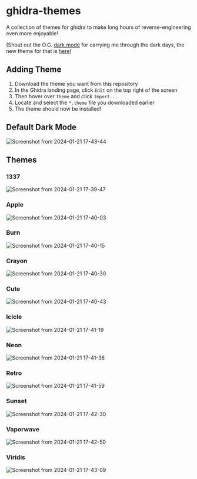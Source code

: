 # ghidra-themes
A collection of themes for ghidra to make long hours of reverse-engineering even more enjoyable!

(Shout out the O.G. [dark mode](https://github.com/zackelia/ghidra-dark) for carrying me through the dark days, the new theme for that is [here](https://github.com/zackelia/ghidra-dark-theme))

## Adding Theme

1. Download the theme you want from this repository
2. In the Ghidra landing page, click `Edit` on the top right of the screen
3. Then hover over `Theme` and click `Import...`
4. Locate and select the `*.theme` file you downloaded earlier
5. The theme should now be installed!

## Default Dark Mode

![Screenshot from 2024-01-21 17-43-44](https://github.com/luke-r-m/ghidra-themes/assets/47477832/40e352f2-cc80-403c-ae5b-b4a664576413)

## Themes

### 1337

![Screenshot from 2024-01-21 17-39-47](https://github.com/luke-r-m/ghidra-themes/assets/47477832/7a1dc7c0-a0f6-45e4-9034-c59c4c7921e1)

### Apple

![Screenshot from 2024-01-21 17-40-03](https://github.com/luke-r-m/ghidra-themes/assets/47477832/cdb0056b-5df5-401b-86ee-7c012e7eed2f)

### Burn

![Screenshot from 2024-01-21 17-40-15](https://github.com/luke-r-m/ghidra-themes/assets/47477832/76be2396-0d49-43a9-af39-63210bf3923f)

### Crayon

![Screenshot from 2024-01-21 17-40-30](https://github.com/luke-r-m/ghidra-themes/assets/47477832/ae90fd6c-e0c7-4a1b-b46c-d8e6ffa2a6c5)

### Cute

![Screenshot from 2024-01-21 17-40-43](https://github.com/luke-r-m/ghidra-themes/assets/47477832/b81d4ea4-9ffd-483e-b678-fb1da0df80ae)

### Icicle

![Screenshot from 2024-01-21 17-41-19](https://github.com/luke-r-m/ghidra-themes/assets/47477832/fd408131-c604-4d54-bc14-6153d35e7065)

### Neon

![Screenshot from 2024-01-21 17-41-36](https://github.com/luke-r-m/ghidra-themes/assets/47477832/08202226-4f39-4f14-9036-f05ff4d47aa4)

### Retro

![Screenshot from 2024-01-21 17-41-59](https://github.com/luke-r-m/ghidra-themes/assets/47477832/5d900091-8e9f-4bb1-af90-e7f1404856ce)

### Sunset

![Screenshot from 2024-01-21 17-42-30](https://github.com/luke-r-m/ghidra-themes/assets/47477832/addc4593-dab6-47ac-9e20-eaf8ce2c218d)

### Vaporwave

![Screenshot from 2024-01-21 17-42-50](https://github.com/luke-r-m/ghidra-themes/assets/47477832/d66c37ee-7430-4ca2-86b2-c5b31360fa93)

### Viridis

![Screenshot from 2024-01-21 17-43-09](https://github.com/luke-r-m/ghidra-themes/assets/47477832/456e4c95-a0af-44fa-b555-de4e6ac78df4)
